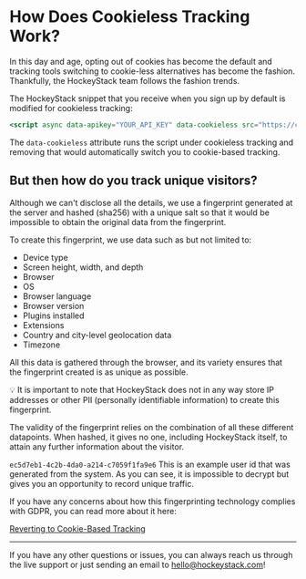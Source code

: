 # How Does Cookieless Tracking Work?

In this day and age, opting out of cookies has become the default and tracking tools switching to cookie-less alternatives has become the fashion. Thankfully, the HockeyStack team follows the fashion trends.

The HockeyStack snippet that you receive when you sign up by default is modified for cookieless tracking:

```jsx
<script async data-apikey="YOUR_API_KEY" data-cookieless src="https://cdn.jsdelivr.net/npm/hockeystack@latest/hockeystack.min.js"></script>
```

The `data-cookieless` attribute runs the script under cookieless tracking and removing that would automatically switch you to cookie-based tracking.

## But then how do you track unique visitors?

Although we can't disclose all the details, we use a fingerprint generated at the server and hashed (sha256) with a unique salt so that it would be impossible to obtain the original data from the fingerprint.

To create this fingerprint, we use data such as but not limited to:

- Device type
- Screen height, width, and depth
- Browser
- OS
- Browser language
- Browser version
- Plugins installed
- Extensions
- Country and city-level geolocation data
- Timezone

All this data is gathered through the browser, and its variety ensures that the fingerprint created is as unique as possible.

<aside>
💡 It is important to note that HockeyStack does not in any way store IP addresses or other PII (personally identifiable information) to create this fingerprint.

The validity of the fingerprint relies on the combination of all these different datapoints. When hashed, it gives no one, including HockeyStack itself, to attain any further information about the visitor.

`ec5d7eb1-4c2b-4da0-a214-c7059f1fa9e6` This is an example user id that was generated from the system. As you can see, it is impossible to decrypt but gives you an opportunity to record unique traffic.

</aside>

If you have any concerns about how this fingerprinting technology complies with GDPR, you can read more about it here:

[Reverting to Cookie-Based Tracking ](../Installing-the-Website-Tracker/Reverting-to-Cookie-Based-Tracking.md)

---

If you have any other questions or issues, you can always reach us through the live support or just sending an email to [hello@hockeystack.com](mailto:hello@hockeystack.com)!